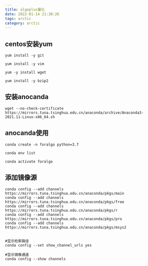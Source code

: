 ```yaml
---
title: algoplus量化
date: 2022-01-14 21:38:26
tags: arctic
category: arctic
---
```


## centos安装yum

	yum install -y git

	yum install -y vim

	yum -y install wget

	yum install -y bzip2

## 安装anocanda

    wget --no-check-certificate https://mirrors.tuna.tsinghua.edu.cn/anaconda/archive/Anaconda3-2021.11-Linux-x86_64.sh

## anocanda使用

    conda create -n foralgo python=3.7

	conda env list

	conda activate foralgo

## 添加镜像源

    conda config --add channels https://mirrors.tuna.tsinghua.edu.cn/anaconda/pkgs/main
	conda config --add channels https://mirrors.tuna.tsinghua.edu.cn/anaconda/pkgs/free
	conda config --add channels https://mirrors.tuna.tsinghua.edu.cn/anaconda/pkgs/r
	conda config --add channels https://mirrors.tuna.tsinghua.edu.cn/anaconda/pkgs/pro
	conda config --add channels https://mirrors.tuna.tsinghua.edu.cn/anaconda/pkgs/msys2


	#显示检索路径
	conda config --set show_channel_urls yes

	#显示镜像通道
	conda config --show channels